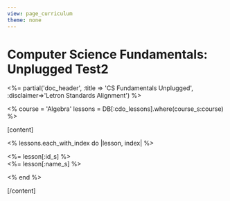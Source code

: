 ```yaml
---
view: page_curriculum
theme: none
---
```


# Computer Science Fundamentals: Unplugged Test2

<%= partial('doc_header', :title => 'CS Fundamentals Unplugged', :disclaimer=>'Letron Standards Alignment') %>


<%
course = 'Algebra'
lessons = DB[:cdo_lessons].where(course_s:course)
%>

[content]

<% lessons.each_with_index do |lesson, index| %>

  <%= lesson[:id_s] %>
  <br/>
  <%= lesson[:name_s] %>
  <link rel="stylesheet" type="text/css" href="../morestyle.css"/>

<% end %>

[/content]
